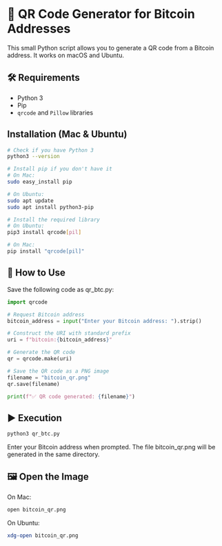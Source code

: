 # 🧾 QR Code Generator for Bitcoin Addresses

This small Python script allows you to generate a QR code from a Bitcoin address. It works on macOS and Ubuntu.

## 🛠️ Requirements

- Python 3
- Pip
- `qrcode` and `Pillow` libraries

## Installation (Mac & Ubuntu)

```bash
# Check if you have Python 3
python3 --version

# Install pip if you don't have it
# On Mac:
sudo easy_install pip

# On Ubuntu:
sudo apt update
sudo apt install python3-pip

# Install the required library
# On Ubuntu:
pip3 install qrcode[pil]

# On Mac:
pip install "qrcode[pil]"
```

## 🚀 How to Use
Save the following code as qr_btc.py:

```python
import qrcode

# Request Bitcoin address
bitcoin_address = input("Enter your Bitcoin address: ").strip()

# Construct the URI with standard prefix
uri = f"bitcoin:{bitcoin_address}"

# Generate the QR code
qr = qrcode.make(uri)

# Save the QR code as a PNG image
filename = "bitcoin_qr.png"
qr.save(filename)

print(f"✅ QR code generated: {filename}")
```

## ▶️ Execution

```bash
python3 qr_btc.py
```

Enter your Bitcoin address when prompted. The file bitcoin_qr.png will be generated in the same directory.

## 🖼️ Open the Image
On Mac:
```bash
open bitcoin_qr.png
```

On Ubuntu:
```bash
xdg-open bitcoin_qr.png
```
